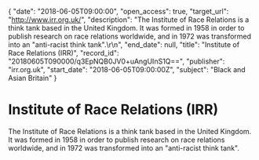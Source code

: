 {
  "date": "2018-06-05T09:00:00", 
  "open_access": true, 
  "target_url": "http://www.irr.org.uk/", 
  "description": "The Institute of Race Relations is a think tank based in the United Kingdom. It was formed in 1958 in order to publish research on race relations worldwide, and in 1972 was transformed into an \"anti-racist think tank\".\r\n", 
  "end_date": null, 
  "title": "Institute of Race Relations (IRR)", 
  "record_id": "20180605T090000/q3EpNQB0JV0+uAngUInS1Q==", 
  "publisher": "irr.org.uk", 
  "start_date": "2018-06-05T09:00:00Z", 
  "subject": "Black and Asian Britain"
}

# Institute of Race Relations (IRR)

The Institute of Race Relations is a think tank based in the United Kingdom. It was formed in 1958 in order to publish research on race relations worldwide, and in 1972 was transformed into an "anti-racist think tank".
